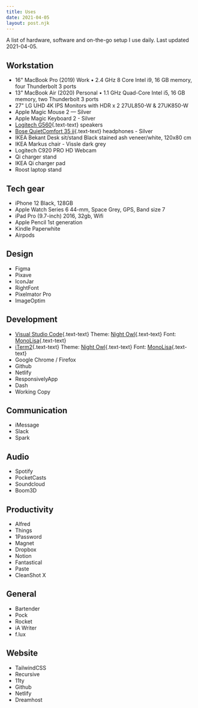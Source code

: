 ```yaml
---
title: Uses
date: 2021-04-05
layout: post.njk
---
```


A list of hardware, software and on-the-go setup I use daily.
Last updated 2021-04-05.

## Workstation

- 16" MacBook Pro (2019)
  <span class="text-textSubtle text-14">Work • 2.4 GHz 8 Core Intel i9, 16 GB memory, four Thunderbolt 3 ports</span>
- 13" MacBook Air (2020)
  <span class="text-textSubtle text-14">Personal • 1.1 GHz Quad-Core Intel i5, 16 GB memory, two Thunderbolt 3 ports</span>
- 27" LG UHD 4K IPS Monitors with HDR <span class="text-textSubtle text-14">x 2</span>
  <span class="text-textSubtle text-14">27UL850-W & 27UK850-W</span>
- Apple Magic Mouse 2 — Silver
- Apple Magic Keyboard 2 - Silver
- [Logitech G560](https://www.logitechg.com/en-au/products/gaming-audio/g560-rgb-gaming-speakers.980-001303.html){.text-text} speakers
- [Bose QuietComfort 35 ii](https://www.bose.com.au/en_au/products/headphones/over_ear_headphones/quietcomfort-35-wireless-ii.html#v=qc35_ii_black){.text-text} headphones - Silver
- IKEA Bekant Desk sit/stand
  <span class="text-textSubtle text-14">Black stained ash veneer/white, 120x80 cm</span>
- IKEA Markus chair - Vissle dark grey
- Logitech C920 PRO HD Webcam
- Qi charger stand
- IKEA Qi charger pad
- Roost laptop stand

## Tech gear

- iPhone 12
  <span class="text-textSubtle text-14">Black, 128GB</span>
- Apple Watch Series 6
  <span class="text-textSubtle text-14">44-mm, Space Grey, GPS, Band size 7</span>
- iPad Pro (9.7-inch)
  <span class="text-textSubtle text-14">2016, 32gb, Wifi</span>
- Apple Pencil
  <span class="text-textSubtle text-14">1st generation</span>
- Kindle Paperwhite
- Airpods

## Design

- Figma
- Pixave
- IconJar
- RightFont
- Pixelmator Pro
- ImageOptim

## Development

- [Visual Studio Code](https://code.visualstudio.com/){.text-text}
  <span class="text-textSubtle text-14">Theme:</span> [Night Owl](https://marketplace.visualstudio.com/items?itemName=sdras.night-owl){.text-text}
  <span class="text-textSubtle text-14">Font:</span> [MonoLisa](https://www.monolisa.dev/){.text-text}
- [iTerm2](https://iterm2.com/){.text-text}
  <span class="text-textSubtle text-14">Theme:</span> [Night Owl](https://github.com/nickcernis/iterm2-night-owl){.text-text}
  <span class="text-textSubtle text-14">Font:</span> [MonoLisa](https://www.monolisa.dev/){.text-text}
- Google Chrome / Firefox
- Github
- Netlify
- ResponsivelyApp
- Dash
- Working Copy

## Communication

- iMessage
- Slack
- Spark

## Audio

- Spotify
- PocketCasts
- Soundcloud
- Boom3D

## Productivity

- Alfred
- Things
- 1Password
- Magnet
- Dropbox
- Notion
- Fantastical
- Paste
- CleanShot X

## General

- Bartender
- Pock
- Rocket
- iA Writer
- f.lux

## Website

- TailwindCSS
- Recursive
- 11ty
- Github
- Netlify
- Dreamhost
